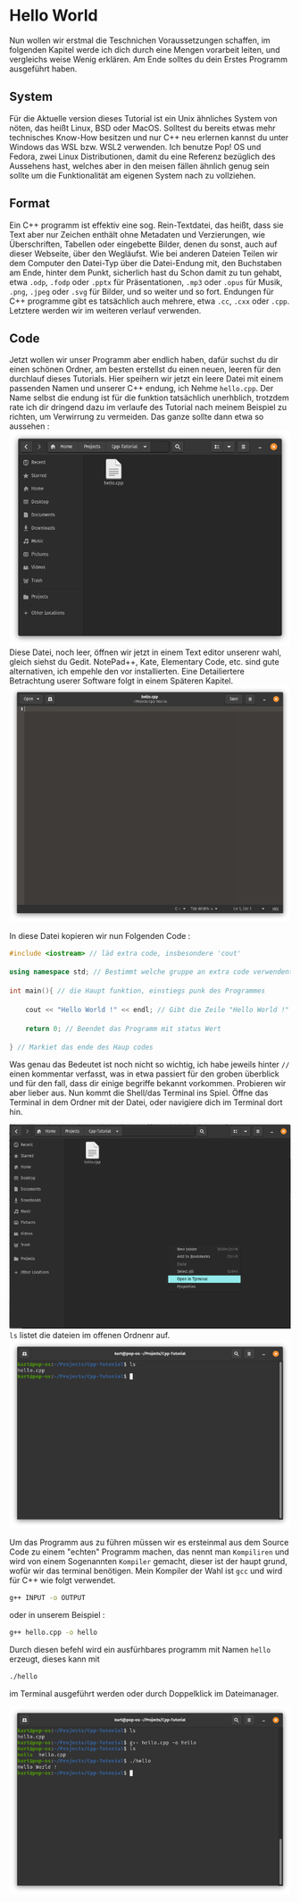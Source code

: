 # Hello World

Nun wollen wir erstmal die Teschnichen Voraussetzungen schaffen, im folgenden Kapitel werde ich dich durch eine Mengen vorarbeit leiten, und vergleichs weise Wenig erklären. Am Ende solltes du dein Erstes Programm ausgeführt haben.

## System

Für die Aktuelle version dieses Tutorial ist ein Unix ähnliches System von nöten, das heißt Linux, BSD oder MacOS. Solltest du bereits etwas mehr technisches Know-How besitzen und nur C++ neu erlernen kannst du unter Windows das WSL bzw. WSL2 verwenden.
Ich benutze Pop! OS und Fedora, zwei Linux Distributionen, damit du eine Referenz bezüglich des Aussehens hast, welches aber in den meisen fällen ähnlich genug sein sollte um die Funktionalität am eigenen System nach zu vollziehen.

## Format

Ein C++ programm ist effektiv eine sog. Rein-Textdatei, das heißt, dass sie Text aber nur Zeichen enthält ohne Metadaten und Verzierungen, wie Überschriften, Tabellen oder eingebette Bilder, denen du sonst, auch auf dieser Webseite, über den Wegläufst.
Wie bei anderen Dateien Teilen wir dem Computer den Datei-Typ über die Datei-Endung mit, den Buchstaben am Ende, hinter dem Punkt, sicherlich hast du Schon damit zu tun gehabt, etwa  `.odp`, `.fodp` oder `.pptx` für Präsentationen, `.mp3` oder `.opus` für Musik, `.png`, `.jpeg` oder `.svg` für Bilder, und so weiter und so fort.
Endungen für C++ programme gibt es tatsächlich auch mehrere, etwa `.cc`, `.cxx` oder `.cpp`. Letztere werden wir im weiteren verlauf verwenden.

## Code

Jetzt wollen wir unser Programm aber endlich haben, dafür suchst du dir einen schönen Ordner, am besten erstellst du einen neuen, leeren für den durchlauf dieses Tutorials. Hier speihern wir jetzt ein leere Datei mit einem passenden Namen und unserer C++ endung, ich Nehme `hello.cpp`.
Der Name selbst die endung ist für die funktion tatsächlich unerhblich, trotzdem rate ich dir dringend dazu im verlaufe des Tutorial nach meinem Beispiel zu richten, um Verwirrung zu vermeiden.
Das ganze sollte dann etwa so aussehen :
![hello.cpp](assets/Screenshot%20from%202021-12-22%2019-03-27.png)
Diese Datei, noch leer, öffnen wir jetzt in einem Text editor unserenr wahl, gleich siehst du Gedit.
NotePad++, Kate, Elementary Code, etc. sind gute alternativen, ich empehle den vor installierten. Eine Detailiertere Betrachtung userer Software folgt in einem Späteren Kapitel.
![Gedit hello.cpp](assets/Screenshot%20from%202021-12-22%2019-03-50.png)

In diese Datei kopieren wir nun Folgenden Code :

```C++
#include <iostream> // läd extra code, insbesondere 'cout'

using namespace std; // Bestimmt welche gruppe an extra code verwendent wird

int main(){ // die Haupt funktion, einstiegs punk des Programmes

    cout << "Hello World !" << endl; // Gibt die Zeile "Hello World !" aus
    
    return 0; // Beendet das Programm mit status Wert

} // Markiet das ende des Haup codes
```

Was genau das Bedeutet ist noch nicht so wichtig, ich habe jeweils hinter `//` einen kommentar verfasst, was in etwa passiert für den groben überblick und für den fall, dass dir einige begriffe bekannt vorkommen.
Probieren wir aber lieber aus.
Nun kommt die Shell/das Terminal ins Spiel.
Öffne das Terminal in dem Ordner mit der Datei, oder navigiere dich im Terminal dort hin.

![Open in Terminal](assets/Screenshot%20from%202021-12-22%2019-32-38.png)
`ls` listet die dateien im offenen Ordnenr auf.
![Im Terminal](assets/Screenshot%20from%202021-12-22%2019-34-50.png)

Um das Programm aus zu führen müssen wir es ersteinmal aus dem Source Code zu einem "echten" Programm machen, das nennt man `Kompiliren` und wird von einem Sogenannten `Kompiler` gemacht, dieser ist der haupt grund, wofür wir das terminal benötigen. Mein Kompiler der Wahl ist `gcc` und wird für C++ wie folgt verwendet.

```bash
g++ INPUT -o OUTPUT
```

oder in unserem Beispiel :

```bash
g++ hello.cpp -o hello
```

Durch diesen befehl wird ein ausfürhbares programm mit Namen `hello` erzeugt, dieses kann mit

```bash
./hello
```

im Terminal ausgeführt werden oder durch Doppelklick im Dateimanager.

![Hello World](assets/Screenshot%20from%202021-12-22%2019-46-20.png)
